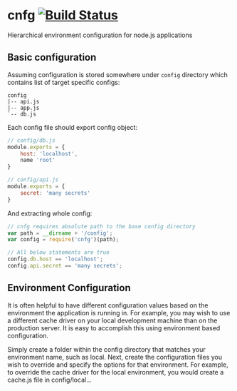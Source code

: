 cnfg [![Build Status](https://travis-ci.org/boo1ean/cnfg.png?branch=master)](https://travis-ci.org/boo1ean/cnfg)
====

Hierarchical environment configuration for node.js applications

## Basic configuration

Assuming configuration is stored somewhere under `config` directory which contains list of target specific configs:

```
config
|-- api.js
|-- app.js
`-- db.js
```

Each config file should export config object:

```javascript
// config/db.js
module.exports = {
	host: 'localhost',
	name 'root'
}
```

```javascript
// config/api.js
module.exports = {
	secret: 'many secrets'
}
```

And extracting whole config:

```javascript
// cnfg requires absolute path to the base config directory
var path = __dirname + '/config';
var config = require('cnfg')(path);

// All below statements are true
config.db.host == 'localhost';
config.api.secret == 'many secrets';
```

## Environment Configuration

It is often helpful to have different configuration values based on the environment the application is running in. For example, you may wish to use a different cache driver on your local development machine than on the production server. It is easy to accomplish this using environment based configuration.

Simply create a folder within the config directory that matches your environment name, such as local. Next, create the configuration files you wish to override and specify the options for that environment. For example, to override the cache driver for the local environment, you would create a cache.js file in config/local...

